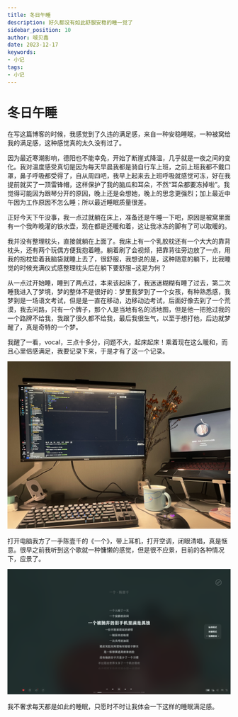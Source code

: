 ```yaml
---
title: 冬日午睡
description: 好久都没有如此舒服安稳的睡一觉了
sidebar_position: 10
author: 啵贝鑫
date: 2023-12-17
keywords:
- 小记
tags: 
- 小记
---
```

# 冬日午睡

在写这篇博客的时候，我感觉到了久违的满足感，来自一种安稳睡眠，一种被窝给我的满足感，这种感觉真的太久没有过了。

因为最近寒潮影响，德阳也不能幸免，开始了断崖式降温，几乎就是一夜之间的变化。我对温度感受真切是因为每天早晨我都是骑自行车上班，之前上班我都不戴口罩，鼻子呼吸都受得了，自从周四吧，我早上起来去上班呼吸就感觉可冻，好在我提前就买了一顶雷锋帽，这样保护了我的脑瓜和耳朵，不然“耳朵都要冻掉啦”。我觉得可能因为跟琴分开的原因，晚上还是会想她，晚上的思念更强烈；加上最近中午因为工作原因不怎么睡；所以最近睡眠质量很差。

正好今天下午没事，我一点过就躺在床上，准备还是午睡一下吧，原因是被窝里面有一个我昨晚灌的铁水壶，现在都是还暖和着，这让我冰冻的脚有了可以取暖的。

我并没有整理枕头，直接就躺在上面了。我床上有一个乳胶枕还有一个大大的靠背枕头，还有两个玩偶方便我抱着睡。躺着刷了会视频，把靠背往旁边放了一点，用我的抱枕垫着我脑袋就睡上去了，很舒服，我想说的是，这种随意的躺下，比我睡觉的时候充满仪式感整理枕头后在躺下要舒服~这是为何？

从一点过开始睡，睡到了两点过，本来该起床了，我迷迷糊糊有睡了过去，第二次睡我进入了梦境，梦的整体不是很好的：梦里我梦到了一个女孩，有种熟悉感，我梦到是一场语文考试，但是是一直在移动，边移动边考试，后面好像去到了一个荒漠，我去问路，只有一个牌子，那个人是当地有名的活地图，但是他一把抢过我的一个路牌不给我，我跟了很久都不给我，最后我很生气，以至于想打他，后边就梦醒了，真是奇特的一个梦。

我醒了一看，vocal，三点十多分，问题不大，起床起床！乘着现在这么暖和，而且心里倍感满足，我要记录下来，于是才有了这一个记录。

![1](../../static/life_Page/Games/cool_sleep/1.jpg)

打开电脑我方了一手陈壹千的《一个》，带上耳机，打开空调，闭眼清唱，真是惬意。很早之前我听到这个歌就一种慵懒的感觉，但是很不应景，目前的各种情况下，应景了。

![2](../../static/life_Page/Games/cool_sleep/2.png)

我不奢求每天都是如此的睡眠，只愿时不时让我体会一下这样的睡眠满足感。